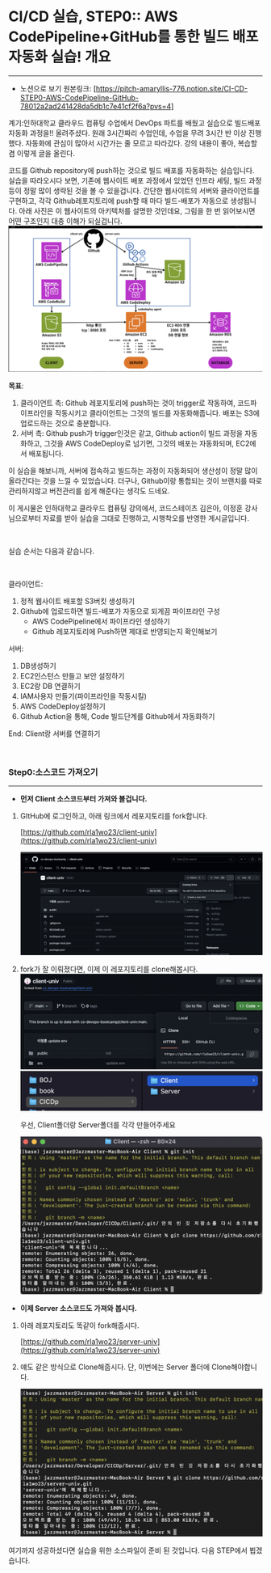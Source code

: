 # CI/CD 실습, STEP0:: AWS CodePipeline+GitHub를 통한 빌드 배포 자동화 실습! 개요

---

- 노션으로 보기 원본링크: [https://pitch-amaryllis-776.notion.site/CI-CD-STEP0-AWS-CodePipeline-GitHub-78012a2ad241428da5db1c7e41cf2f6a?pvs=4]

계기:인하대학교 클라우드 컴퓨팅 수업에서 DevOps 파트를 배웠고 실습으로 빌드배포 자동화 과정을!! 올려주셨다. 원래 3시간짜리 수업인데, 수업을 무려 3시간 반 이상 진행했다. 자동화에 관심이 많아서 시간가는 줄 모르고 따라갔다. 강의 내용이 좋아, 복습할 겸 이렇게 글을 올린다.

코드를 Github repository에 push하는 것으로 빌드 배포를 자동화하는 실습입니다. 실습을 따라오시다 보면, 기존에 웹사이트 배포 과정에서 있었던 인프라 세팅, 빌드 과정등이 정말 많이 생략된 것을 볼 수 있을겁니다. 간단한 웹사이트의 서버와 클라이언트를 구현하고, 각각 Github레포지토리에 push할 때 마다 빌드-배포가 자동으로 생성됩니다. 아래 사진은 이 웹사이트의 아키텍처를 설명한 것인데요, 그림을 한 번 읽어보시면 어떤 구조인지 대충 이해가 되실겁니다.
<img src="src/Untitled.png" />

**목표**:

1. 클라이언트 측: Github 레포지토리에 push하는 것이 trigger로 작동하여, 코드파이프라인을 작동시키고 클라이언트는 그것의 빌드를 자동화해줍니다. 배포는 S3에 업로드하는 것으로 충분합니다.
2. 서버 측: Github push가 trigger인것은 같고, Github action이 빌드 과정을 자동화하고, 그것을 AWS CodeDeploy로 넘기면, 그것의 배포는 자동화되며, EC2에서 배포됩니다.

이 실습을 해보니까, 서버에 접속하고 빌드하는 과정이 자동화되어 생산성이 정말 많이 올라간다는 것을 느낄 수 있었습니다. 더구나, Github이랑 통합되는 것이 브랜치를 따로 관리하지않고 버전관리를 쉽게 해준다는 생각도 드네요.

이 게시물은 인하대학교 클라우드 컴퓨팅 강의에서, 코드스테이츠 김은아, 이정훈 강사님으로부터 자료를 받아 실습을 그대로 진행하고, 시행착오를 반영한 게시글입니다.

​

실습 순서는 다음과 같습니다.

​

클라이언트:
1. 정적 웹사이트 배포할 S3버킷 생성하기
2. Github에 업로드하면 빌드-배포가 자동으로 되게끔 파이프라인 구성
   - AWS CodePipeline에서 파이프라인 생성하기
   - Github 레포지토리에 Push하면 제대로 반영되는지 확인해보기

서버:
1. DB생성하기
2. EC2인스턴스 만들고 보안 설정하기
3. EC2랑 DB 연결하기
4. IAM사용자 만들기(파이프라인을 작동시킬)
5. AWS CodeDeploy설정하기
6. Github Action을 통해, Code 빌드단계를 Github에서 자동화하기

End: Client랑 서버를 연결하기

​

### Step0:소스코드 가져오기

---

- **먼저 Client 소스코드부터 가져와 볼겁니다.**

1. GItHub에 로그인하고, 아래 링크에서 레포지토리를 fork합니다.

   [https://github.com/rla1wo23/client-univ](https://github.com/rla1wo23/client-univ)

   <img src="src/Untitled 1.png" />

2. fork가 잘 이뤄졌다면, 이제 이 레포지토리를 clone해봅시다.
   <img src="src/Untitled 2.png" />
   <img src="src/Untitled 3.png" />

   우선, Client폴더랑 Server폴더를 각각 만들어주세요

   <img src="src/Untitled 4.png" />

- **이제 Server 소스코드도 가져와 봅시다.**

1. 아래 레포지토리도 똑같이 fork해줍시다.

   [https://github.com/rla1wo23/server-univ](https://github.com/rla1wo23/server-univ)

2. 얘도 같은 방식으로 Clone해줍시다. 단, 이번에는 Server 폴더에 Clone해야합니다.

   <img src="src/Untitled 5.png" />

여기까지 성공하셨다면 실습을 위한 소스파일이 준비 된 것입니다. 다음 STEP에서 뵙겠습니다.
